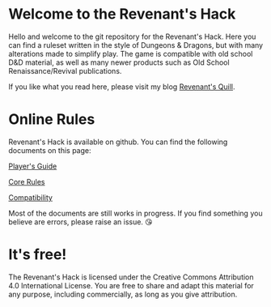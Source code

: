 # Welcome to the Revenant's Hack

Hello and welcome to the git repository for the Revenant's Hack. Here you can find a ruleset written in the style of Dungeons & Dragons, but with many alterations made to simplify play. The game is compatible with old school D&D material, as well as many newer products such as Old School Renaissance/Revival publications. 

If you like what you read here, please visit my blog [Revenant's Quill](https://www.revenant-quill.com/). 

# Online Rules

Revenant's Hack is available on github. You can find the following documents on this page:

[Player's Guide](https://github.com/Solvaag/revenants_hack/blob/master/player_guide.md)

[Core Rules](https://github.com/Solvaag/revenants_hack/blob/master/core_rules.md)

[Compatibility](https://github.com/Solvaag/revenants_hack/blob/master/compatibility.md)

Most of the documents are still works in progress. If you find something you believe are errors, please raise an issue. :kissing_heart:

# It's free!

The Revenant's Hack is licensed under the Creative Commons Attribution 4.0 International License.  You are free to share and adapt this material for any purpose, including commercially, as long as you give attribution.

